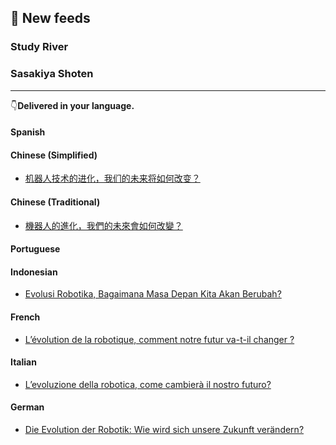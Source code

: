 <!--　ここは手動でアイスブレイク分 -->

## 📰 New feeds
### Study River

### Sasakiya Shoten

<!--　Roadto2112が完成次第挿入する -->

---
👇**Delivered in your language.**

#### Spanish

#### Chinese (Simplified)
- [机器人技术的进化，我们的未来将如何改变？](https://studyriver.jp/zhhans/ji-qi-ren-ji-zhu-de-jin-hua-wo-men-de-wei-lai-jiang-ru-he-gai-bian/)

#### Chinese (Traditional)
- [機器人的進化，我們的未來會如何改變？](https://studyriver.jp/zhhant/ji-qi-ren-de-jin-hua-wo-men-de-wei-lai-hui-ru-he-gai-bian/)

#### Portuguese

#### Indonesian
- [Evolusi Robotika, Bagaimana Masa Depan Kita Akan Berubah?](https://studyriver.jp/id/evolusi-robotika-bagaimana-masa-depan-kita-akan-berubah/)

#### French
- [L&#8217;évolution de la robotique, comment notre futur va-t-il changer ?](https://studyriver.jp/fr/l-evolution-de-la-robotique-comment-notre-futur-va-t-il-changer/)

#### Italian
- [L&#8217;evoluzione della robotica, come cambierà il nostro futuro?](https://studyriver.jp/it/l-evoluzione-della-robotica-come-cambiera-il-nostro-futuro/)

#### German
- [Die Evolution der Robotik: Wie wird sich unsere Zukunft verändern?](https://studyriver.jp/de/die-evolution-der-robotik-wie-wird-sich-unsere-zukunft-verandern/)
